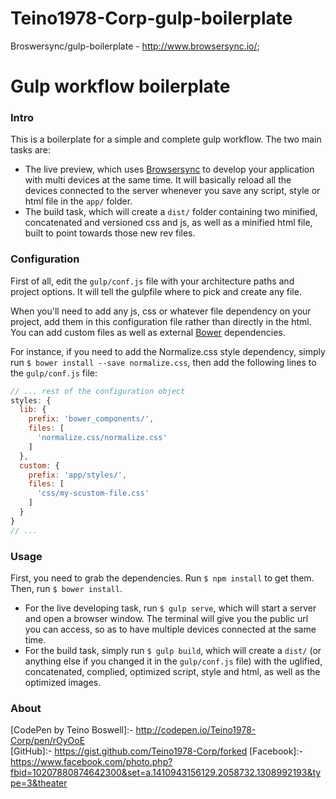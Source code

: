 # Teino1978-Corp-gulp-boilerplate
Broswersync/gulp-boilerplate - http://www.browsersync.io/;

# Gulp workflow boilerplate

### Intro

This is a boilerplate for a simple and complete gulp workflow. The two main tasks are:  
- The live preview, which uses [Browsersync](http://www.browsersync.io/) to develop your application with multi devices at the same time. It will basically reload all the devices connected to the server whenever you save any script, style or html file in the `app/` folder.  
- The build task, which will create a `dist/` folder containing two minified, concatenated and versioned css and js, as well as a minified html file, built to point towards those new rev files.

### Configuration

First of all, edit the `gulp/conf.js` file with your architecture paths and project options. It will tell the gulpfile where to pick and create any file.  

When you'll need to add any js, css or whatever file dependency on your project, add them in this configuration file rather than directly in the html. You can add custom files as well as external [Bower](http://bower.io) dependencies.  

For instance, if you need to add the Normalize.css style dependency, simply run `$ bower install --save normalize.css`, then add the following lines to the `gulp/conf.js` file:  

```javascript
// ... rest of the configuration object
styles: {
  lib: {
    prefix: 'bower_components/',
    files: [
      'normalize.css/normalize.css'
    ]
  },
  custom: {
    prefix: 'app/styles/',
    files: [
      'css/my-scustom-file.css'
    ]
  }
}
// ...
```

### Usage

First, you need to grab the dependencies. Run `$ npm install` to get them. Then, run `$ bower install`.  

- For the live developing task, run `$ gulp serve`, which will start a server and open a browser window. The terminal will give you the public url you can access, so as to have multiple devices connected at the same time.  
- For the build task, simply run `$ gulp build`, which will create a `dist/` (or anything else if you changed it in the `gulp/conf.js` file) with the uglified, concatenated, complied, optimized script, style and html, as well as the optimized images.  

### About

[CodePen by Teino Boswell]:- http://codepen.io/Teino1978-Corp/pen/rOyOoE  
[GitHub]:- https://gist.github.com/Teino1978-Corp/forked
[Facebook]:- https://www.facebook.com/photo.php?fbid=10207880874642300&set=a.1410943156129.2058732.1308992193&type=3&theater

